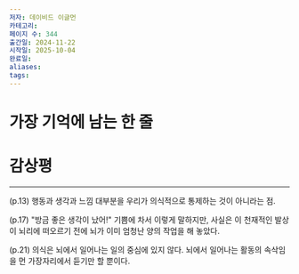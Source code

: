 ```yaml
---
저자: 데이비드 이글먼
카테고리:
페이지 수: 344
출간일: 2024-11-22
시작일: 2025-10-04
완료일:
aliases:
tags:
---
```

# 가장 기억에 남는 한 줄

# 감상평

---

(p.13) 행동과 생각과 느낌 대부분을 우리가 의식적으로 통제하는 것이 아니라는 점.

(p.17) "방금 좋은 생각이 났어!" 기쁨에 차서 이렇게 말하지만, 사실은 이 천재적인 발상이 뇌리에 떠오르기 전에 뇌가 이미 엄청난 양의 작업을 해 놓았다.

(p.21) 의식은 뇌에서 일어나는 일의 중심에 있지 않다. 뇌에서 일어나는 활동의 속삭임을 먼 가장자리에서 듣기만 할 뿐이다.

 